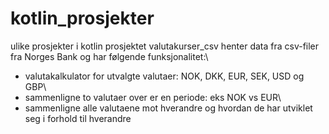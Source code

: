 # kotlin_prosjekter
ulike prosjekter i kotlin
prosjektet valutakurser_csv henter data fra csv-filer fra Norges Bank og har følgende funksjonalitet:\
- valutakalkulator for utvalgte valutaer: NOK, DKK, EUR, SEK, USD og GBP\
- sammenligne to valutaer over er en periode: eks NOK vs EUR\
- sammenligne alle valutaene mot hverandre og hvordan de har utviklet seg i forhold til hverandre
